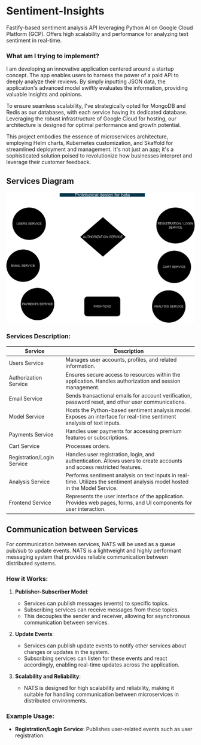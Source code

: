 # Sentiment-Insights

Fastify-based sentiment analysis API leveraging Python AI on Google Cloud Platform (GCP). Offers high scalability and performance for analyzing text sentiment in real-time.

### What am I trying to implement?

I am developing an innovative application centered around a startup concept. The app enables users to harness the power of a paid API to deeply analyze their reviews. By simply inputting JSON data, the application's advanced model swiftly evaluates the information, providing valuable insights and opinions.

To ensure seamless scalability, I've strategically opted for MongoDB and Redis as our databases, with each service having its dedicated database. Leveraging the robust infrastructure of Google Cloud for hosting, our architecture is designed for optimal performance and growth potential.

This project embodies the essence of microservices architecture, employing Helm charts, Kubernetes customization, and Skaffold for streamlined deployment and management. It's not just an app; it's a sophisticated solution poised to revolutionize how businesses interpret and leverage their customer feedback.

## Services Diagram

![Services Diagram](docs/diagrams/images/services.png)

### Services Description:

| Service                | Description                                                                                                        |
|------------------------|--------------------------------------------------------------------------------------------------------------------|
| Users Service          | Manages user accounts, profiles, and related information. |
| Authorization Service  | Ensures secure access to resources within the application. Handles authorization and session management. |
| Email Service          | Sends transactional emails for account verification, password reset, and other user communications.             |
| Model Service          | Hosts the Python-based sentiment analysis model. Exposes an interface for real-time sentiment analysis of text inputs. |
| Payments Service       | Handles user payments for accessing premium features or subscriptions. |
| Cart Service           | Processes orders.                         |
| Registration/Login Service | Handles user registration, login, and authentication. Allows users to create accounts and access restricted features. |
| Analysis Service       | Performs sentiment analysis on text inputs in real-time. Utilizes the sentiment analysis model hosted in the Model Service. |
| Frontend Service       | Represents the user interface of the application. Provides web pages, forms, and UI components for user interaction. |


## Communication between Services

For communication between services, NATS will be used as a queue pub/sub to update events. NATS is a lightweight and highly performant messaging system that provides reliable communication between distributed systems.

### How it Works:

1. **Publisher-Subscriber Model**:
   - Services can publish messages (events) to specific topics.
   - Subscribing services can receive messages from these topics.
   - This decouples the sender and receiver, allowing for asynchronous communication between services.

2. **Update Events**:
   - Services can publish update events to notify other services about changes or updates in the system.
   - Subscribing services can listen for these events and react accordingly, enabling real-time updates across the application.

3. **Scalability and Reliability**:
   - NATS is designed for high scalability and reliability, making it suitable for handling communication between microservices in distributed environments.

### Example Usage:

- **Registration/Login Service**: Publishes user-related events such as user registration.